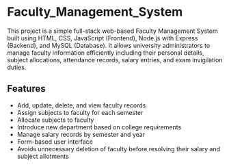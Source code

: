# Faculty_Management_System
This project is a simple full-stack web-based Faculty Management System built using HTML, CSS, JavaScript (Frontend), Node.js with Express (Backend), and MySQL (Database).  It allows university administrators to manage faculty information efficiently including their personal details, subject allocations, attendance records, salary entries, and exam invigilation duties.

## Features
* Add, update, delete, and view faculty records
* Assign subjects to faculty for each semester
* Allocate subjects to faculty
* Introduce new department based on college requirements 
* Manage salary records by semester and year
* Form-based user interface
* Avoids unnecessary deletion of faculty before resolving their salary and subject allotments 
